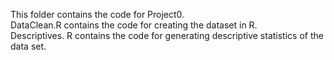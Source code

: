 This folder contains the code for Project0.  
DataClean.R contains the code for creating the dataset in R.   
Descriptives. R contains the code for generating descriptive statistics of the data set.   
